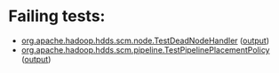 # Failing tests: 

 * [org.apache.hadoop.hdds.scm.node.TestDeadNodeHandler](/tmp/log/pr/pr-hdds-1569-s44lr/unit/workdir/hadoop-hdds/server-scm/org.apache.hadoop.hdds.scm.node.TestDeadNodeHandler.txt) ([output](/tmp/log/pr/pr-hdds-1569-s44lr/unit/workdir/hadoop-hdds/server-scm/org.apache.hadoop.hdds.scm.node.TestDeadNodeHandler-output.txt/))
 * [org.apache.hadoop.hdds.scm.pipeline.TestPipelinePlacementPolicy](/tmp/log/pr/pr-hdds-1569-s44lr/unit/workdir/hadoop-hdds/server-scm/org.apache.hadoop.hdds.scm.pipeline.TestPipelinePlacementPolicy.txt) ([output](/tmp/log/pr/pr-hdds-1569-s44lr/unit/workdir/hadoop-hdds/server-scm/org.apache.hadoop.hdds.scm.pipeline.TestPipelinePlacementPolicy-output.txt/))
